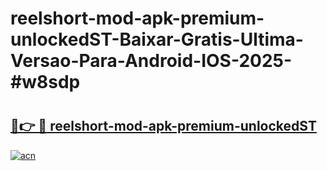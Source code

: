 # reelshort-mod-apk-premium-unlockedST-Baixar-Gratis-Ultima-Versao-Para-Android-IOS-2025-#w8sdp

# <h2><a href="https://ainizakaria.my?title=reelshort-mod-apk-premium-unlockedST&ref=25M">🔗👉 🔴 reelshort-mod-apk-premium-unlockedST</a></h2>

[![acn](https://github.com/user-attachments/assets/0f9c940e-d8b0-45ae-aac7-cd30a18b3e1c)](https://ainizakaria.my?title=reelshort-mod-apk-premium-unlockedST&ref=25M)

